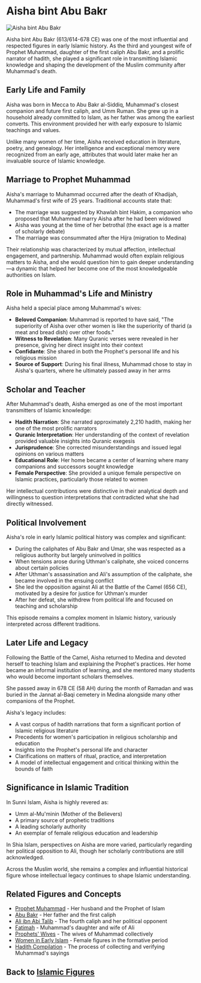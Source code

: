# Aisha bint Abu Bakr

![Aisha bint Abu Bakr](../../images/aisha.jpg)

Aisha bint Abu Bakr (613/614-678 CE) was one of the most influential and respected figures in early Islamic history. As the third and youngest wife of Prophet Muhammad, daughter of the first caliph Abu Bakr, and a prolific narrator of hadith, she played a significant role in transmitting Islamic knowledge and shaping the development of the Muslim community after Muhammad's death.

## Early Life and Family

Aisha was born in Mecca to Abu Bakr al-Siddiq, Muhammad's closest companion and future first caliph, and Umm Ruman. She grew up in a household already committed to Islam, as her father was among the earliest converts. This environment provided her with early exposure to Islamic teachings and values.

Unlike many women of her time, Aisha received education in literature, poetry, and genealogy. Her intelligence and exceptional memory were recognized from an early age, attributes that would later make her an invaluable source of Islamic knowledge.

## Marriage to Prophet Muhammad

Aisha's marriage to Muhammad occurred after the death of Khadijah, Muhammad's first wife of 25 years. Traditional accounts state that:

- The marriage was suggested by Khawlah bint Hakim, a companion who proposed that Muhammad marry Aisha after he had been widowed
- Aisha was young at the time of her betrothal (the exact age is a matter of scholarly debate)
- The marriage was consummated after the Hijra (migration to Medina)

Their relationship was characterized by mutual affection, intellectual engagement, and partnership. Muhammad would often explain religious matters to Aisha, and she would question him to gain deeper understanding—a dynamic that helped her become one of the most knowledgeable authorities on Islam.

## Role in Muhammad's Life and Ministry

Aisha held a special place among Muhammad's wives:

- **Beloved Companion**: Muhammad is reported to have said, "The superiority of Aisha over other women is like the superiority of tharid (a meat and bread dish) over other foods."
- **Witness to Revelation**: Many Quranic verses were revealed in her presence, giving her direct insight into their context
- **Confidante**: She shared in both the Prophet's personal life and his religious mission
- **Source of Support**: During his final illness, Muhammad chose to stay in Aisha's quarters, where he ultimately passed away in her arms

## Scholar and Teacher

After Muhammad's death, Aisha emerged as one of the most important transmitters of Islamic knowledge:

- **Hadith Narration**: She narrated approximately 2,210 hadith, making her one of the most prolific narrators
- **Quranic Interpretation**: Her understanding of the context of revelation provided valuable insights into Quranic exegesis
- **Jurisprudence**: She corrected misunderstandings and issued legal opinions on various matters
- **Educational Role**: Her home became a center of learning where many companions and successors sought knowledge
- **Female Perspective**: She provided a unique female perspective on Islamic practices, particularly those related to women

Her intellectual contributions were distinctive in their analytical depth and willingness to question interpretations that contradicted what she had directly witnessed.

## Political Involvement

Aisha's role in early Islamic political history was complex and significant:

- During the caliphates of Abu Bakr and Umar, she was respected as a religious authority but largely uninvolved in politics
- When tensions arose during Uthman's caliphate, she voiced concerns about certain policies
- After Uthman's assassination and Ali's assumption of the caliphate, she became involved in the ensuing conflict
- She led the opposition against Ali at the Battle of the Camel (656 CE), motivated by a desire for justice for Uthman's murder
- After her defeat, she withdrew from political life and focused on teaching and scholarship

This episode remains a complex moment in Islamic history, variously interpreted across different traditions.

## Later Life and Legacy

Following the Battle of the Camel, Aisha returned to Medina and devoted herself to teaching Islam and explaining the Prophet's practices. Her home became an informal institution of learning, and she mentored many students who would become important scholars themselves.

She passed away in 678 CE (58 AH) during the month of Ramadan and was buried in the Jannat al-Baqi cemetery in Medina alongside many other companions of the Prophet.

Aisha's legacy includes:

- A vast corpus of hadith narrations that form a significant portion of Islamic religious literature
- Precedents for women's participation in religious scholarship and education
- Insights into the Prophet's personal life and character
- Clarifications on matters of ritual, practice, and interpretation
- A model of intellectual engagement and critical thinking within the bounds of faith

## Significance in Islamic Tradition

In Sunni Islam, Aisha is highly revered as:
- Umm al-Mu'minin (Mother of the Believers)
- A primary source of prophetic traditions
- A leading scholarly authority
- An exemplar of female religious education and leadership

In Shia Islam, perspectives on Aisha are more varied, particularly regarding her political opposition to Ali, though her scholarly contributions are still acknowledged.

Across the Muslim world, she remains a complex and influential historical figure whose intellectual legacy continues to shape Islamic understanding.

## Related Figures and Concepts

- [Prophet Muhammad](./muhammad.md) - Her husband and the Prophet of Islam
- [Abu Bakr](./abu_bakr.md) - Her father and the first caliph
- [Ali ibn Abi Talib](./ali.md) - The fourth caliph and her political opponent
- [Fatimah](./fatimah.md) - Muhammad's daughter and wife of Ali
- [Prophets' Wives](./prophets_wives.md) - The wives of Muhammad collectively
- [Women in Early Islam](./women_early_islam.md) - Female figures in the formative period
- [Hadith Compilation](../texts/hadith_compilation.md) - The process of collecting and verifying Muhammad's sayings

## Back to [Islamic Figures](./README.md)

